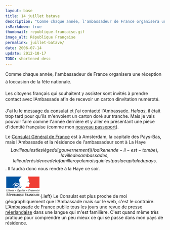 ```yaml
---
layout: base
title: 14 juillet batave
description: "Comme chaque année, l'ambassadeur de France organisera une réception à loccasion de la fête nationale.    Les citoyens français qui souhaitent y assist"
isMarkdown: true
thumbnail: republique-francaise.gif
image_alt: République Française
permalink: juillet-batave/
date: 2006-07-14
update: 2012-10-17
TODO: shortened desc 
---
```


Comme chaque année, l'ambassadeur de France organisera une réception à loccasion de la fête nationale.

Les citoyens français qui souhaitent y assister sont invités à prendre contact avec lAmbassade afin de recevoir un carton dinvitation numéroté.

J'ai lu le [message du consulat](http://www.consulfrance-amsterdam.org/article.php3?id_article=483) et j'ai contacté l'Ambassade. *Helaas*, il était trop tard pour qu'ils m'envoient un carton doré sur tranche. Mais je vais pouvoir faire comme l'année dernière et y aller en présentant une pièce d'identité française (comme mon [nouveau passeport](/carte-inutile)).

Le [Consulat Général de France](http://www.consulfrance-amsterdam.org) est à Amsterdam, la capitale des Pays-Bas, mais l'Ambassade et la résidence de l'ambassadeur sont à La Haye$$La ville qui est le siège du [gouvernement](/balkenende-ii-est-tombe), la ville des ambassades, le lieu de résidence de la famille royale mais qui n'est pas la capitale du pays.$$. Il faudra donc nous rendre à la Haye ce soir.

![République Française](republique-francaise.gif){.left}
Le Consulat est plus proche de moi géographiquement que l'Ambassade mais sur le web, c'est le contraire. L'[Ambassade de France](http://www.ambafrance.nl/) publie tous les jours une [revue de presse néerlandaise](http://www.ambafrance.nl/rubrique.php?id_rubrique=23) dans une langue qui m'est familière. C'est quand même très pratique pour comprendre un peu mieux ce qui se passe dans mon pays de résidence.
